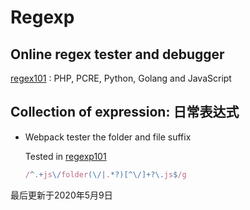 # Regexp

## Online regex tester and debugger
[regex101](https://regex101.com/) : PHP, PCRE, Python, Golang and JavaScript

## Collection of expression: 日常表达式

- Webpack tester the folder and file suffix

    Tested in [regexp101](https://regex101.com/r/yW4aZ3/118)
    ```javascript
    /^.+js\/folder(\/|.*?)[^\/]+?\.js$/g
    ```

最后更新于2020年5月9日
